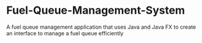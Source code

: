# Fuel-Queue-Management-System
A fuel queue management application that uses Java and Java FX to create an interface to manage a fuel queue efficiently
